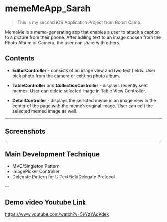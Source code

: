 # memeMeApp_Sarah

>This is my second iOS Application Project from Boost Camp.

MemeMe is a meme-generating app that enables a user to attach a caption to a picture from their phone. 
After adding text to an image chosen from the Photo Album or Camera, the user can share with others.

## Contents

- **EditorController** - consists of an image view and two text fields. User pick photo from the camera or existing photo album.

- **TableController** and **CollectionController** - displays recently sent memes. User can delete selected image in Table View Controller.

- **DetailController** - displays the selected meme in an image view in the center of the page with the meme’s original image. User can edit the selected memed image as well.

---
## Screenshots




---
## Main Development Technique
* MVC/Singleton Pattern
* ImagePicker Controller
* Delegate Pattern for UITextFieldDelegate Protocol

--
## Demo video Youtube Link

<https://www.youtube.com/watch?v=56YzYAdKdek>
